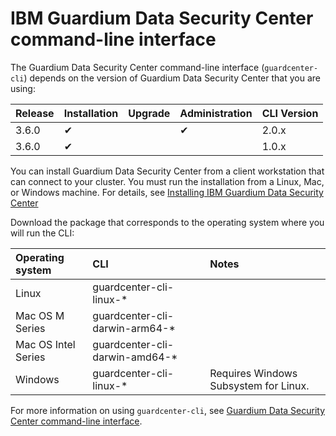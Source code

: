# IBM Guardium Data Security Center command-line interface

The Guardium Data Security Center command-line interface (`guardcenter-cli`)
depends on the version of Guardium Data Security Center that you are using:

| Release   | Installation | Upgrade   | Administration | CLI Version |
| ------    | ------       | ------    | -----------    | ------      |
| 3.6.0      | &#10004;     |  | &#10004;       | 2.0.x    |
| 3.6.0      | &#10004;     |  |       | 1.0.x    |

You can install Guardium Data Security Center from a client workstation that can connect to your cluster. You must run the installation from a Linux, Mac, or Windows machine. For details, see [Installing IBM Guardium Data Security Center](https://www.ibm.com/docs/en/gdsc/3.x?topic=installing-guardium-data-security-center-command-line-interface-utility)

Download the package that corresponds to the operating system where you will run the CLI:

| Operating system    | CLI                            | Notes                                 |
|:--------------------|:-------------------------------|:--------------------------------------|
| Linux               | guardcenter-cli-linux-*        |                                       |
| Mac OS M Series     | guardcenter-cli-darwin-arm64-* |                                       |
| Mac OS Intel Series | guardcenter-cli-darwin-amd64-* |                                       |
| Windows             | guardcenter-cli-linux-*        | Requires Windows Subsystem for Linux. |


For more information on using `guardcenter-cli`, see [Guardium Data Security Center command-line interface](https://www.ibm.com/docs/en/gdsc/3.x?topic=check-cluster-platform-health-guardcenter-cli).
